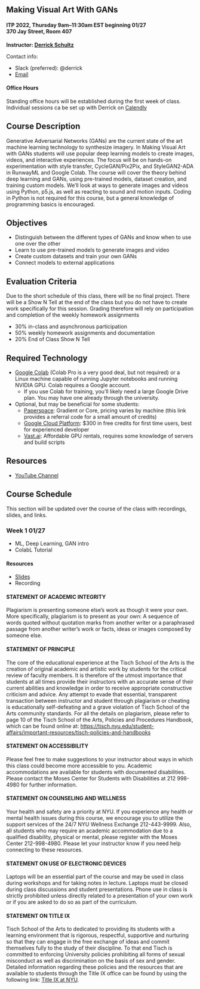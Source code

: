 ## Making Visual Art With GANs
#### ITP 2022, Thursday 9am–11:30am EST beginning 01/27 <br/>370 Jay Street, Room 407

**Instructor: [Derrick Schultz](https://artificial-images.com/)**

Contact info:
* Slack (preferred): @derrick
* [Email](mailto:dvsmethid@gmail.com)

#### Office Hours
Standing office hours will be established during the first week of class. Individual sessions ca be set up with Derrick on [Calendly](https://calendly.com/derrick-schultz/itp-gans-1-1)

## Course Description

Generative Adversarial Networks (GANs) are the current state of the art machine learning technology to synthesize imagery. In Making Visual Art with GANs students will use popular deep learning models to create images, videos, and interactive experiences. The focus will be on hands-on experimentation with style transfer, CycleGAN/Pix2Pix, and StyleGAN2-ADA in RunwayML and Google Colab. The course will cover the theory behind deep learning and GANs, using pre-trained models, dataset creation, and training custom models. We’ll look at ways to generate images and videos using Python, p5.js, as well as reacting to sound and motion inputs. Coding in Python is not required for this course, but a general knowledge of programming basics is encouraged.

## Objectives
* Distinguish between the different types of GANs and know when to use one over the other
* Learn to use pre-trained models to generate images and video
* Create custom datasets and train your own GANs
* Connect models to external applications

## Evaluation Criteria

Due to the short schedule of this class, there will be no final project. There will be a Show N Tell at the end of the class but you do not have to create work specifically for this session. Grading therefore will rely on participation and completion of the weekly homework assignments

* 30% in-class and asynchronous participation
* 50% weekly homework assignments and documentation
* 20% End of Class Show N Tell

## Required Technology
* [Google Colab](https://colab.research.google.com/) (Colab Pro is a very good deal, but not required) or a Linux machine capable of running Jupyter notebooks and running NVIDIA GPU. Colab requires a Google account.
  * If you use Colab for training, you’ll likely need a large Google Drive plan. You may have one already through the university.
* Optional, but may be beneficial for some students: 
  * [Paperspace](https://console.paperspace.com/signup?R=W7JWC8C): Gradient or Core, pricing varies by machine (this link provides a referral code for a small amount of credits)
  * [Google Cloud Platform](https://cloud.google.com/): $300 in free credits for first time users, best for experienced developer
  * [Vast.ai](https://vast.ai/): Affordable GPU rentals, requires some knowledge of servers and build scripts

## Resources
* [YouTube Channel](https://www.youtube.com/channel/UCaZuPdmZ380SFUMKHVsv_AA)

## Course Schedule

This section will be updated over the course of the class with recordings, slides, and links.

### Week 1 01/27
* ML, Deep Learning, GAN intro
* ColabL Tutorial

#### Resources
* [Slides](https://docs.google.com/presentation/d/1iLxZWTGDSHE5amIjchLkKOd_AOYTmLipsTm3qB2GZ4M/edit?usp=sharing)
* Recording

  
#### STATEMENT OF ACADEMIC INTEGRITY 

Plagiarism is presenting someone else’s work as though it were your own. More specifically, plagiarism is to present as your own: A sequence of words quoted without quotation marks from another writer or a paraphrased passage from another writer’s work or facts, ideas or images composed by someone else.

#### STATEMENT OF PRINCIPLE

The core of the educational experience at the Tisch School of the Arts is the creation of original academic and artistic work by students for the critical review of faculty members.  It is therefore of the utmost importance that students at all times provide their instructors with an accurate sense of their current abilities and knowledge in order to receive appropriate constructive criticism and advice.  Any attempt to evade that essential, transparent transaction between instructor and student through plagiarism or cheating is educationally self-defeating and a grave violation of Tisch School of the Arts community standards.  For all the details on plagiarism, please refer to page 10 of the Tisch School of the Arts, Policies and Procedures Handbook, which can be found online at: https://tisch.nyu.edu/student-affairs/important-resources/tisch-policies-and-handbooks

#### STATEMENT ON ACCESSIBILITY

Please feel free to make suggestions to your instructor about ways in which this class could become more accessible to you.  Academic accommodations are available for students with documented disabilities. Please contact the Moses Center for Students with Disabilities at 212 998-4980 for further information.

#### STATEMENT ON COUNSELING AND WELLNESS

Your health and safety are a priority at NYU. If you experience any health or mental health issues during this course, we encourage you to utilize the support services of the 24/7 NYU Wellness Exchange 212-443-9999. Also, all students who may require an academic accommodation due to a qualified disability, physical or mental, please register with the Moses Center 212-998-4980. Please let your instructor know if you need help connecting to these resources.

#### STATEMENT ON USE OF ELECTRONIC DEVICES

Laptops will be an essential part of the course and may be used in class during workshops and for taking notes in lecture. Laptops must be closed during class discussions and student presentations.  Phone use in class is strictly prohibited unless directly related to a presentation of your own work or if you are asked to do so as part of the curriculum.

#### STATEMENT ON TITLE IX

Tisch School of the Arts to dedicated to providing its students with a learning environment that is rigorous, respectful, supportive and nurturing so that they can engage in the free exchange of ideas and commit themselves fully to the study of their discipline. To that end Tisch is committed to enforcing University policies prohibiting all forms of sexual misconduct as well as discrimination on the basis of sex and gender.  Detailed information regarding these policies and the resources that are available to students through the Title IX office can be found by using the following link: [Title IX at NYU](https://www.nyu.edu/about/policies-guidelines-compliance/equal-opportunity/title9.html).

